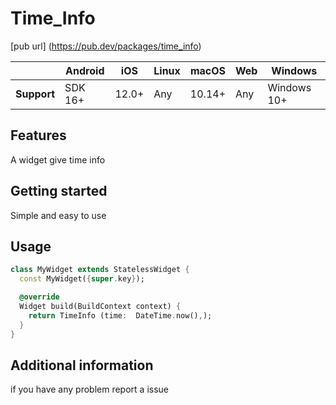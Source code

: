 <!--
This README describes the package. If you publish this package to pub.dev,
this README's contents appear on the landing page for your package.

For information about how to write a good package README, see the guide for
[writing package pages](https://dart.dev/guides/libraries/writing-package-pages).

For general information about developing packages, see the Dart guide for
[creating packages](https://dart.dev/guides/libraries/create-library-packages)
and the Flutter guide for
[developing packages and plugins](https://flutter.dev/developing-packages).
-->

# Time_Info

 [pub url] (https://pub.dev/packages/time_info)



|             | Android | iOS   | Linux | macOS  | Web | Windows     |
|-------------|---------|-------|-------|--------|-----|-------------|
| **Support** | SDK 16+ | 12.0+ | Any   | 10.14+ | Any | Windows 10+ |

## Features


  A widget  give time info  

## Getting started

Simple  and  easy to use

## Usage



```dart
class MyWidget extends StatelessWidget {
  const MyWidget({super.key});

  @override
  Widget build(BuildContext context) {
    return TimeInfo (time:  DateTime.now(),);
  }
}

```

## Additional information


if you have any problem  report a issue
